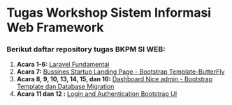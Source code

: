 # Tugas Workshop Sistem Informasi Web Framework

### Berikut daftar repository tugas BKPM SI WEB:

1. **Acara 1-6:** [Laravel Fundamental](https://github.com/IlmanNafi11/TugasBKPM-SM-4)
2. **Acara 7:** [Bussines Startup Landing Page - Bootstrap Template-ButterFly ](https://github.com/IlmanNafi11/Bussines-Landing-Page-ButterFly)
3. **Acara 8, 9, 10, 13, 14, 15, dan 16:** [Dashboard Nice admin - Bootstrap Template dan Database Migration](https://github.com/IlmanNafi11/Nice-Admin-Dashboard)
4. **Acara 11 dan 12 :** [Login and Authentication Bootstrap UI](https://github.com/IlmanNafi11/login_auth_ui_bootstrap)
